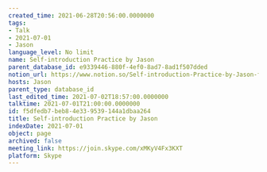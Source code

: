 ```yaml
---
created_time: 2021-06-28T20:56:00.0000000
tags:
- Talk
- 2021-07-01
- Jason
language_level: No limit
name: Self-introduction Practice by Jason
parent_database_id: e9339446-880f-4ef0-8ad7-8ad1f507dded
notion_url: https://www.notion.so/Self-introduction-Practice-by-Jason-f5dfedb7beb84e339539144a1dbaa264
hosts: Jason
parent_type: database_id
last_edited_time: 2021-07-02T18:57:00.0000000
talktime: 2021-07-01T21:00:00.0000000
id: f5dfedb7-beb8-4e33-9539-144a1dbaa264
title: Self-introduction Practice by Jason
indexDate: 2021-07-01
object: page
archived: false
meeting_link: https://join.skype.com/xMKyV4Fx3KXT
platform: Skype
---
```







